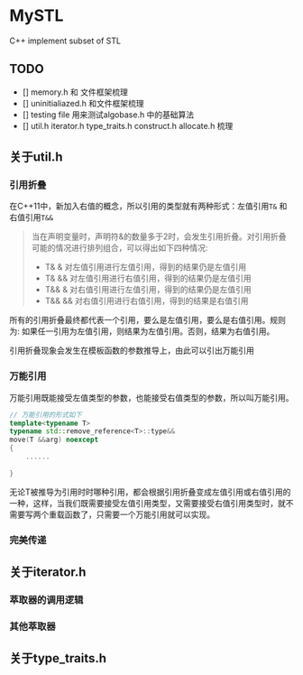 # MySTL
C++ implement subset of STL

## TODO

- [] memory.h 和 文件框架梳理
- [] uninitialiazed.h 和文件框架梳理
- [] testing file 用来测试algobase.h 中的基础算法
- [] util.h iterator.h type_traits.h construct.h allocate.h 梳理

## 关于util.h       


### 引用折叠

在C++11中，新加入右值的概念，所以引用的类型就有两种形式：左值引用`T&` 和 右值引用`T&&`

> 当在声明变量时，声明符&的数量多于2时，会发生引用折叠。对引用折叠可能的情况进行排列组合，可以得出如下四种情况:
>
> * T& & 			对左值引用进行左值引用，得到的结果仍是左值引用
> * T& && 	     对左值引用进行右值引用，得到的结果仍是左值引用
> * T&& &          对右值引用进行左值引用，得到的结果仍是左值引用
> * T&& &&       对右值引用进行右值引用，得到的结果是右值引用

所有的引用折叠最终都代表一个引用，要么是左值引用，要么是右值引用。规则为: 如果任一引用为左值引用，则结果为左值引用。否则，结果为右值引用。

引用折叠现象会发生在模板函数的参数推导上，由此可以引出万能引用

### 万能引用

万能引用既能接受左值类型的参数，也能接受右值类型的参数，所以叫万能引用。

~~~C++
// 万能引用的形式如下
template<typename T>
typename std::remove_reference<T>::type&&
move(T &&arg) noexcept
{
    ......
        
}
~~~

无论T被推导为引用时时哪种引用，都会根据引用折叠变成左值引用或右值引用的一种，这样，当我们既需要接受左值引用类型，又需要接受右值引用类型时，就不需要写两个重载函数了，只需要一个万能引用就可以实现。

### 完美传递



## 关于iterator.h

### 萃取器的调用逻辑

### 其他萃取器

## 关于type_traits.h

